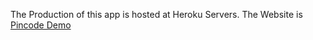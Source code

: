 The Production of this app is hosted at Heroku Servers.
The Website is <a href="https://pincode31.herokuapp.com" target="_blank"> Pincode Demo </a>


